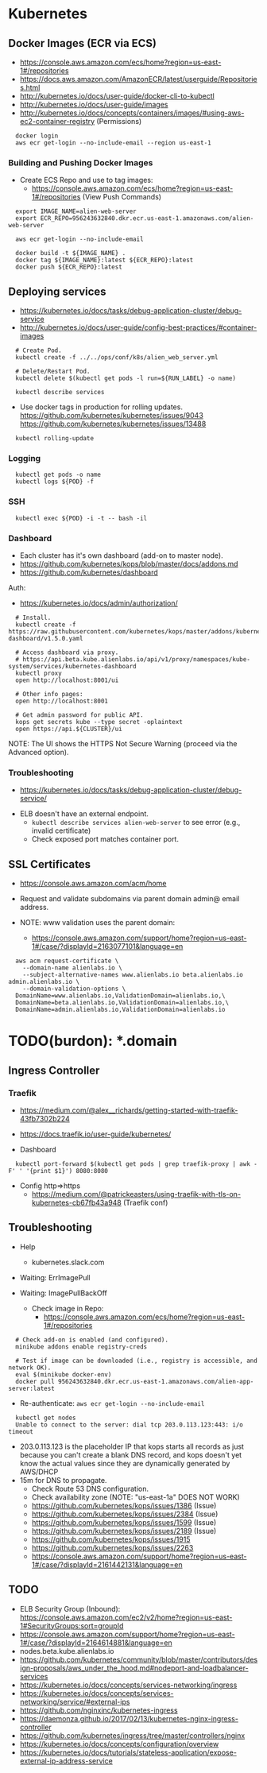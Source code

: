 # Kubernetes


## Docker Images (ECR via ECS)
  
- https://console.aws.amazon.com/ecs/home?region=us-east-1#/repositories
- https://docs.aws.amazon.com/AmazonECR/latest/userguide/Repositories.html
- http://kubernetes.io/docs/user-guide/docker-cli-to-kubectl
- http://kubernetes.io/docs/user-guide/images
- http://kubernetes.io/docs/concepts/containers/images/#using-aws-ec2-container-registry (Permissions)
  
~~~~
  docker login
  aws ecr get-login --no-include-email --region us-east-1
~~~~


### Building and Pushing Docker Images

- Create ECS Repo and use to tag images:
  - https://console.aws.amazon.com/ecs/home?region=us-east-1#/repositories (View Push Commands)

~~~~
  export IMAGE_NAME=alien-web-server
  export ECR_REPO=956243632840.dkr.ecr.us-east-1.amazonaws.com/alien-web-server

  aws ecr get-login --no-include-email

  docker build -t ${IMAGE_NAME} .
  docker tag ${IMAGE_NAME}:latest ${ECR_REPO}:latest
  docker push ${ECR_REPO}:latest
~~~~


## Deploying services

- https://kubernetes.io/docs/tasks/debug-application-cluster/debug-service
- http://kubernetes.io/docs/user-guide/config-best-practices/#container-images

~~~~
  # Create Pod.
  kubectl create -f ../../ops/conf/k8s/alien_web_server.yml
  
  # Delete/Restart Pod.
  kubectl delete $(kubectl get pods -l run=${RUN_LABEL} -o name)
  
  kubectl describe services
~~~~

- Use docker tags in production for rolling updates.
   https://github.com/kubernetes/kubernetes/issues/9043
   https://github.com/kubernetes/kubernetes/issues/13488

~~~~
  kubectl rolling-update
~~~~


### Logging

~~~~
  kubectl get pods -o name
  kubectl logs ${POD} -f  
~~~~


### SSH

~~~~
  kubectl exec ${POD} -i -t -- bash -il
~~~~


### Dashboard

- Each cluster has it's own dashboard (add-on to master node).
- https://github.com/kubernetes/kops/blob/master/docs/addons.md
- https://github.com/kubernetes/dashboard

Auth:
- https://kubernetes.io/docs/admin/authorization/

~~~~
  # Install.
  kubectl create -f https://raw.githubusercontent.com/kubernetes/kops/master/addons/kubernetes-dashboard/v1.5.0.yaml

  # Access dashboard via proxy.
  # https://api.beta.kube.alienlabs.io/api/v1/proxy/namespaces/kube-system/services/kubernetes-dashboard
  kubectl proxy
  open http://localhost:8001/ui

  # Other info pages:
  open http://localhost:8001

  # Get admin password for public API.
  kops get secrets kube --type secret -oplaintext  
  open https://api.${CLUSTER}/ui
~~~~

NOTE: The UI shows the HTTPS Not Secure Warning (proceed via the Advanced option).


### Troubleshooting

- https://kubernetes.io/docs/tasks/debug-application-cluster/debug-service/

* ELB doesn't have an external endpoint.
  - `kubectl describe services alien-web-server` to see error (e.g., invalid certificate)
  - Check exposed port matches container port.


## SSL Certificates

- https://console.aws.amazon.com/acm/home

- Request and validate subdomains via parent domain admin@ email address.
- NOTE: www validation uses the parent domain:
  - https://console.aws.amazon.com/support/home?region=us-east-1#/case/?displayId=2163077101&language=en

~~~~
  aws acm request-certificate \
    --domain-name alienlabs.io \
    --subject-alternative-names www.alienlabs.io beta.alienlabs.io admin.alienlabs.io \
    --domain-validation-options \
  DomainName=www.alienlabs.io,ValidationDomain=alienlabs.io,\
  DomainName=beta.alienlabs.io,ValidationDomain=alienlabs.io,\
  DomainName=admin.alienlabs.io,ValidationDomain=alienlabs.io
~~~~

# TODO(burdon): *.domain


## Ingress Controller

### Traefik

- https://medium.com/@alex__richards/getting-started-with-traefik-43fb7302b224
- https://docs.traefik.io/user-guide/kubernetes/

- Dashboard

~~~~
  kubectl port-forward $(kubectl get pods | grep traefik-proxy | awk -F' ' '{print $1}') 8080:8080
~~~~

- Config http=>https
  - https://medium.com/@patrickeasters/using-traefik-with-tls-on-kubernetes-cb67fb43a948 (Traefik conf)


## Troubleshooting

* Help
  - kubernetes.slack.com

* Waiting: ErrImagePull
* Waiting: ImagePullBackOff
  - Check image in Repo:
    - https://console.aws.amazon.com/ecs/home?region=us-east-1#/repositories

~~~~
  # Check add-on is enabled (and configured).
  minikube addons enable registry-creds
  
  # Test if image can be downloaded (i.e., registry is accessible, and network OK).
  eval $(minikube docker-env)
  docker pull 956243632840.dkr.ecr.us-east-1.amazonaws.com/alien-app-server:latest
~~~~

* Re-authenticate: `aws ecr get-login --no-include-email`

~~~~
  kubectl get nodes
  Unable to connect to the server: dial tcp 203.0.113.123:443: i/o timeout
~~~~
  
- 203.0.113.123 is the placeholder IP that kops starts all records as just because you can't create a blank DNS record, and kops doesn't yet know the actual values since they are dynamically generated by AWS/DHCP      
- 15m for DNS to propagate.
  - Check Route 53 DNS configuration.
  - Check availability zone (NOTE: "us-east-1a" DOES NOT WORK)
  - https://github.com/kubernetes/kops/issues/1386 (Issue)
  - https://github.com/kubernetes/kops/issues/2384 (Issue)
  - https://github.com/kubernetes/kops/issues/1599 (Issue)
  - https://github.com/kubernetes/kops/issues/2189 (Issue)
  - https://github.com/kubernetes/kops/issues/1915
  - https://github.com/kubernetes/kops/issues/2263
  - https://console.aws.amazon.com/support/home?region=us-east-1#/case/?displayId=2161442131&language=en

  
## TODO

- ELB Security Group (Inbound): https://console.aws.amazon.com/ec2/v2/home?region=us-east-1#SecurityGroups:sort=groupId
- https://console.aws.amazon.com/support/home?region=us-east-1#/case/?displayId=2164614881&language=en
- nodes.beta.kube.alienlabs.io
- https://github.com/kubernetes/community/blob/master/contributors/design-proposals/aws_under_the_hood.md#nodeport-and-loadbalancer-services  
- https://kubernetes.io/docs/concepts/services-networking/ingress
- https://kubernetes.io/docs/concepts/services-networking/service/#external-ips  
- https://github.com/nginxinc/kubernetes-ingress
- https://daemonza.github.io/2017/02/13/kubernetes-nginx-ingress-controller
- https://github.com/kubernetes/ingress/tree/master/controllers/nginx
- https://kubernetes.io/docs/concepts/configuration/overview
- https://kubernetes.io/docs/tutorials/stateless-application/expose-external-ip-address-service

